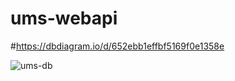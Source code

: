 # ums-webapi
#https://dbdiagram.io/d/652ebb1effbf5169f0e1358e

![ums-db](https://github.com/najottalim-bootcamp/ums-webapi/assets/123171397/3175dba8-53c8-4323-b9a1-71753fa23122)
